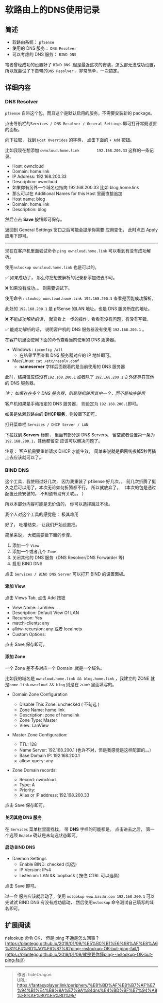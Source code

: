 # 软路由上的DNS使用记录


## 简述

- 软路由系统： `pfSense`
- 使用的 DNS 服务： `DNS Resolver`
- 可以考虑的 DNS 服务： `BIND DNS`

笔者曾经成功的设置好了 `BIND DNS` ,但是最近这次的安装，怎么都无法成功设置， 所以就尝试了下自带的`DNS Resolver` ，非常简单，一次搞定。 

## 详细内容

### DNS Resolver

`pfSense` 自带这个包，而且这个是默认启用的服务，不需要安装新的 package。

点击导航栏的`Services / DNS Resolver / General Settings` 即可打开常规设置的面板。

向下拉取， 找到  `Host Overrides` 的字样， 点击下面的 `+ Add` 按钮。 

比如我现在想添加 `owncloud.home.link		192.168.200.33` 这样的一条记录。


- Host: 		owncloud
- Domain: 	home.link
- IP Address:   192.168.200.33
- Description:  owncloud 
- 如果你有另外一个域名也指向 192.168.200.33  比如 blog.home.link
- 那么可以在 Additional Names for this Host 里面直接追加
- Host name: 	blog
- Domain: 	home.link
- Description: blog


然后点击 **Save** 按钮即可保存。 

返回到 General Settings 窗口之后可能会提示你需要 应用变化， 此时点击 Apply 应用下即可。

----

现在在客户机里面尝试命令 `ping owncloud.home.link` 可以看到有没有成功解析。

使用`nslookup owncloud.home.link` 也是可以的。

:white_check_mark: 如果成功了， 那么你把想要解析的记录都添加进去即可。

:x: 如果没有成功。。  则需要调试下。

使用命令 `nslookup owncloud.home.link 192.168.200.1`  查看是否能成功解析。 

此处的 `192.168.200.1` 是 pfSense 的LAN 地址。也是 DNS 服务所在的地址。

:x: 不能成功解析的话， 就查看上一步的操作，看看有没有问题，有没有写错。

:white_check_mark: 能成功解析的话， 说明客户机的 DNS 服务器没有使用 `192.168.200.1` 。

在客户机里面使用下面的命令查看当前使用的 DNS 服务器。

- Windows :  `ipconfig /all`   
  - 在结果里面查看 DNS 服务器对应的 IP 地址即可。
- Mac/Linux:  `cat /etc/resolv.conf`
  - **nameserver** 字样后面跟着的是当前使用的 DNS 服务器

此时，结果值应该没有`192.168.200.1` 或者除了 `192.168.200.1` 之外还存在其他的 DNS 服务器。

*注： 如果存在多个 DNS 服务器，则是随机使用其中一个，而不是按序使用*

客户机如果是手动指定的 DNS 服务器， 则设定为 `192.168.200.1`即可。 

如果是依赖软路由的 **DHCP服务**，则设置下即可。

打开菜单栏 `Services / DHCP Server / LAN`

下拉找到 **Servers** 标题， 里面有部分是 DNS Servers。 留空或者设置第一条为`192.168.200.1`，其他都留空 应该可以解决问题了。

注意： 客户机需要重新请求 DHCP 才能生效， 简单来说就是把网线拔掉5秒再插上去应该就可以了。



### BIND DNS

这个工具，我使用过好几次， 因为我重装了 pfSense 好几次。。 前几次折腾了挺久之后可以用了，本次无论如何折腾都不行， 所以就放弃了。 （本次的包是通过配置还原安装的， 不知道有没有关联。。 ）  

所以本部分内容可能是无价值的， 你可以选择跳过不读。 

我个人对这个工具的感觉是：  极其难用

好了， 吐槽结束， 让我们开始设置把。 

简单来说， 大概需要做下面的步骤。

1. 添加一个 `View`
2. 添加一个或者几个 `Zone`
3. 关闭其他的 DNS 服务（DNS Resolver/DNS Forwarder 等)
4. 启用 BIND DNS

点击 `Services / BIND DNS Server` 可以打开 BIND 的设置面板。

#### 添加 View

点击 Views Tab, 点击  Add 按钮

- View Name: LanView
- Description: Default View Of LAN
- Recursion: Yes
- match-clients: any
- allow-recursion: any 或者 localnets
- Custom Options: 


点击 Save 保存即可。

#### 添加 Zone

一个 Zone 差不多对应一个 Domain ,就是一个域名。 

比如我的域名是 `owncloud.home.link && blog.home.link` ，我建立的 ZONE 就是`home.link` `owncloud && blog` 则是在 zone 里面填写的。

- Domain Zone Configuration
  - Disable This Zone:	unchecked ( 不勾选 )
  - Zone Name:	home.link
  - Description: zone of homelink
  - Zone Type: Master
  - View: LanView

- Master Zone Configuration: 
  - TTL: 128
  - Name Server: 192.168.200.1     (也许不对，但是我感觉是这样配置的。。)
  - Base Domain IP: 192.168.200.1
  - allow-query: any
- Zone Domain records:
  - Record: owncloud
  - Type: A
  - Priority: 
  - Alias or IP address: 192.168.200.33


点击 Save 保存即可。

#### 关闭其他 DNS 服务

在 `Services` 菜单栏里面找找， 带 **DNS** 字样的可能都是， 点击进去之后， 第一个选项 `Enable` 确认是未勾选状态即可。

#### 启动 BIND DNS

- Daemon Settings
  - Enable BIND: checked  (勾选)
  - IP Version: IPv4
  - Listen on: LAN && loopback  ( 按住 CTRL 可以选俩）


点击 Save 即可。

过一会 服务应该就启动了，使用 `nslookup www.baidu.com 192.168.200.1` 可以先试试 BIND DNS 有没有成功启动， 然后使用`nslookup` 命令测试自己填写的域名即可。  



## 扩展阅读

nslookup 命令 OK， 但是 ping 不通是怎么回事？[https://plantegg.github.io/2019/01/09/%E5%B0%B1%E6%98%AF%E8%A6%81%E4%BD%A0%E6%87%82ping--nslookup-OK-but-ping-fail/](https://plantegg.github.io/2019/01/09/就是要你懂ping--nslookup-OK-but-ping-fail/)

---

> 作者: hideDragon  
> URL: https://fantasyplayer.link/periphery/%E8%BD%AF%E8%B7%AF%E7%94%B1%E4%B8%8A%E7%9A%84dns%E4%BD%BF%E7%94%A8%E8%AE%B0%E5%BD%95/  

